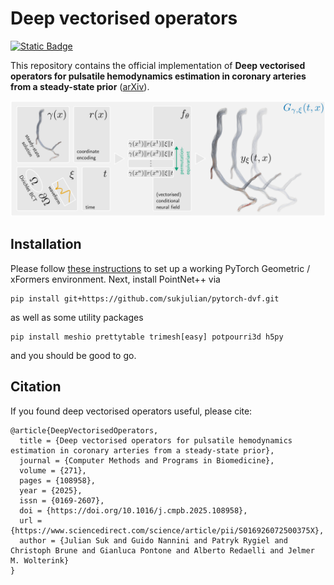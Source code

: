 # Deep vectorised operators

[![Static Badge](https://img.shields.io/badge/Paper-Computer_Methods_and_Programs_in_Biomedicine-orange)](https://www.sciencedirect.com/science/article/pii/S016926072500375X)

This repository contains the official implementation of **Deep vectorised operators for pulsatile hemodynamics estimation in coronary arteries from a steady-state prior** ([arXiv](https://arxiv.org/abs/2410.11920)).

<p align="center">
  <img src=".img.png" width="900">
</p>

## Installation
Please follow [these instructions](https://github.com/sukjulian/lab-gatr?tab=readme-ov-file#installation) to set up a working PyTorch Geometric / xFormers environment. Next, install PointNet++ via
```shell
pip install git+https://github.com/sukjulian/pytorch-dvf.git
```
as well as some utility packages
```shell
pip install meshio prettytable trimesh[easy] potpourri3d h5py
```
and you should be good to go.

## Citation
If you found deep vectorised operators useful, please cite:
```
@article{DeepVectorisedOperators,
  title = {Deep vectorised operators for pulsatile hemodynamics estimation in coronary arteries from a steady-state prior},
  journal = {Computer Methods and Programs in Biomedicine},
  volume = {271},
  pages = {108958},
  year = {2025},
  issn = {0169-2607},
  doi = {https://doi.org/10.1016/j.cmpb.2025.108958},
  url = {https://www.sciencedirect.com/science/article/pii/S016926072500375X},
  author = {Julian Suk and Guido Nannini and Patryk Rygiel and Christoph Brune and Gianluca Pontone and Alberto Redaelli and Jelmer M. Wolterink}
}
```
